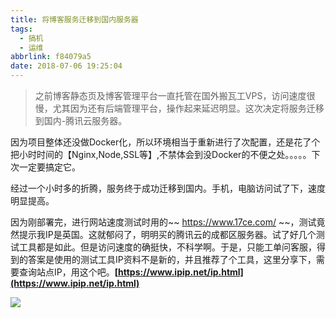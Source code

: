 ```yaml
---
title: 将博客服务迁移到国内服务器
tags:
  - 搞机
  - 运维
abbrlink: f84079a5
date: 2018-07-06 19:25:04
---
```

> 之前博客静态页及博客管理平台一直托管在国外搬瓦工VPS，访问速度很慢，尤其因为还有后端管理平台，操作起来延迟明显。这次决定将服务迁移到国内-腾讯云服务器。

因为项目整体还没做Docker化，所以环境相当于重新进行了次配置，还是花了个把小时时间的【Nginx,Node,SSL等】,不禁体会到没Docker的不便之处。。。。。下次一定要搞定它。

经过一个小时多的折腾，服务终于成功迁移到国内。手机，电脑访问试了下，速度明显提高。

因为刚部署完，进行网站速度测试时用的~~ https://www.17ce.com/ ~~，测试竟然提示我IP是英国。这就郁闷了，明明买的腾讯云的成都区服务器。试了好几个测试工具都是如此。但是访问速度的确挺快，不科学啊。于是，只能工单问客服，得到的答案是使用的测试工具IP资料不是新的，并且推荐了个工具，这里分享下，需要查询站点IP，用这个吧。**[https://www.ipip.net/ip.html](https://www.ipip.net/ip.html)**

![](http://or0g12e5e.bkt.clouddn.com/2018-07-06-113758.png)